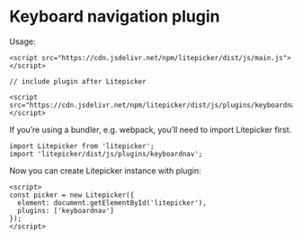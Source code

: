 Keyboard navigation plugin
=========

Usage:
```
<script src="https://cdn.jsdelivr.net/npm/litepicker/dist/js/main.js"></script>

// include plugin after Litepicker

<script src="https://cdn.jsdelivr.net/npm/litepicker/dist/js/plugins/keyboardnav.js"></script>
```

If you’re using a bundler, e.g. webpack, you’ll need to import Litepicker first.
```
import Litepicker from 'litepicker';
import 'litepicker/dist/js/plugins/keyboardnav';
```

Now you can create Litepicker instance with plugin:
```
<script>
const picker = new Litepicker({ 
  element: document.getElementById('litepicker'),
  plugins: ['keyboardnav']
});
</script>
```